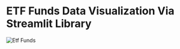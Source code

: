 # ETF Funds Data Visualization Via Streamlit Library
![Etf Funds](https://user-images.githubusercontent.com/82136318/120149064-d9c86480-c1f1-11eb-823b-f5726262cd26.PNG)
